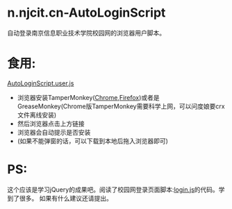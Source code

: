 # n.njcit.cn-AutoLoginScript
自动登录南京信息职业技术学院校园网的浏览器用户脚本。

# 食用:
[AutoLoginScript.user.js](https://github.com/Preliterate/n.njcit.cn-AutoLoginScript/raw/master/AutoLoginScript.user.js)

* 浏览器安装TamperMonkey([Chrome](https://chrome.google.com/webstore/detail/tampermonkey/dhdgffkkebhmkfjojejmpbldmpobfkfo),[Firefox](https://addons.mozilla.org/en-US/firefox/addon/tampermonkey/))或者是GreaseMonkey(Chrome版TamperMonkey需要科学上网，可以问度娘要crx文件离线安装)
* 然后浏览器点击上方链接
* 浏览器会自动提示是否安装
* (如果不能弹窗的话，可以下载到本地后拖入浏览器即可)

# PS:
这个应该是学习jQuery的成果吧。阅读了校园网登录页面脚本:[login.js](http://n.njcit.cn/Modules/Home/Public/Js/login.js)的代码。学到了很多。
如果有什么建议还请提出。
